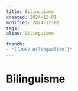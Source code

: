 ```yaml
---
title: Bilinguisme
created: 2024-12-01
modified: 2024-12-01
tags: 
alias: Bilinguisme

french:
- "[[2057 Bilingualism]]"
---
```

# Bilinguisme
